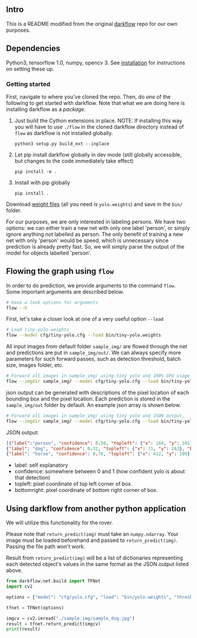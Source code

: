 ## Intro

This is a README modified from the original [darkflow](https://github.com/thtrieu/darkflow) repo for our own purposes.

## Dependencies

Python3, tensorflow 1.0, numpy, opencv 3.
See [installation](https://github.com/UTRA-CV/human-detection/blob/master/installation.md) for instructions on setting these up.

### Getting started

First, navigate to where you've cloned the repo. Then, do _one_ of the following to get started with darkflow. Note that what we are doing here is installing darkflow as a _package_.

1. Just build the Cython extensions in place. NOTE: If installing this way you will have to use `./flow` in the cloned darkflow directory instead of `flow` as darkflow is not installed globally.
    ```
    python3 setup.py build_ext --inplace
    ```

2. Let pip install darkflow globally in dev mode (still globally accessible, but changes to the code immediately take effect)
    ```
    pip install -e .
    ```

3. Install with pip globally
    ```
    pip install .
    ```

Download [weight files](https://drive.google.com/drive/folders/0B1tW_VtY7onidEwyQ2FtQVplWEU) (all you need is `yolo.weights`) and save in the `bin/` folder.

For our purposes, we are only interested in labeling persons. We have two options: we can either train a new net with only one label 'person', or simply ignore anything not labelled as person. The only benefit of training a new net with only 'person' would be speed, which is unnecessary since prediction is already pretty fast. So, we will simply parse the output of the model for objects labelled 'person'.

## Flowing the graph using `flow`

In order to do prediction, we provide arguments to the command `flow`. Some important arguments are described below.

```bash
# Have a look options for arguments
flow --h
```

First, let's take a closer look at one of a very useful option `--load`

```bash
# Load tiny-yolo.weights
flow --model cfg/tiny-yolo.cfg --load bin/tiny-yolo.weights
```

All input images from default folder `sample_img/` are flowed through the net and predictions are put in `sample_img/out/`. We can always specify more parameters for such forward passes, such as detection threshold, batch size, images folder, etc.

```bash
# Forward all images in sample_img/ using tiny yolo and 100% GPU usage
flow --imgdir sample_img/ --model cfg/tiny-yolo.cfg --load bin/tiny-yolo.weights --gpu 1.0
```
json output can be generated with descriptions of the pixel location of each bounding box and the pixel location. Each prediction is stored in the `sample_img/out` folder by default. An example json array is shown below.
```bash
# Forward all images in sample_img/ using tiny yolo and JSON output.
flow --imgdir sample_img/ --model cfg/tiny-yolo.cfg --load bin/tiny-yolo.weights --json
```
JSON output:
```json
[{"label":"person", "confidence": 0.56, "topleft": {"x": 184, "y": 101}, "bottomright": {"x": 274, "y": 382}},
{"label": "dog", "confidence": 0.32, "topleft": {"x": 71, "y": 263}, "bottomright": {"x": 193, "y": 353}},
{"label": "horse", "confidence": 0.76, "topleft": {"x": 412, "y": 109}, "bottomright": {"x": 592,"y": 337}}]
```
 - label: self explanatory
 - confidence: somewhere between 0 and 1 (how confident yolo is about that detection)
 - topleft: pixel coordinate of top left corner of box.
 - bottomright: pixel coordinate of bottom right corner of box.

## Using darkflow from another python application

We will utilize this functionality for the rover.

Please note that `return_predict(img)` must take an `numpy.ndarray`. Your image must be loaded beforehand and passed to `return_predict(img)`. Passing the file path won't work.

Result from `return_predict(img)` will be a list of dictionaries representing each detected object's values in the same format as the JSON output listed above.

```python
from darkflow.net.build import TFNet
import cv2

options = {"model": "cfg/yolo.cfg", "load": "bin/yolo.weights", "threshold": 0.1}

tfnet = TFNet(options)

imgcv = cv2.imread("./sample_img/sample_dog.jpg")
result = tfnet.return_predict(imgcv)
print(result)
```
